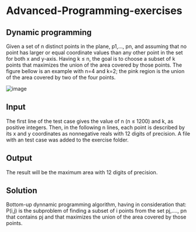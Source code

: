 # Advanced-Programming-exercises

## Dynamic programming
Given a set of n distinct points in the plane, p1,..., pn, and assuming that no point has larger or equal coordinate values than any other point in the set for both x and y-axis. Having k ≤ n, the goal is to choose a subset of k points that maximizes the union of the area covered by those points. The figure bellow is an example with n=4 and k=2; the pink region is the union of the area covered by two of the four points.

![image](https://user-images.githubusercontent.com/41116942/111553554-9034b580-877c-11eb-805c-57372080860a.png)

## Input
The first line of the test case gives the value of n (n ≤ 1200) and k, as positive integers. Then, in the following n lines, each point is described by its x and y coordinates as nonnegative reals with 12 digits of precision.
A file with an test case was added to the exercise folder.

## Output
The result will be the maximum area with 12 digits of precision.

## Solution
Bottom-up dynnamic programming algorithm, having in consideration that: P(i,j) is the subproblem of finding a subset of i points from the set pj,...., pn that contains pj and that maximizes the union of the area covered by those points.
